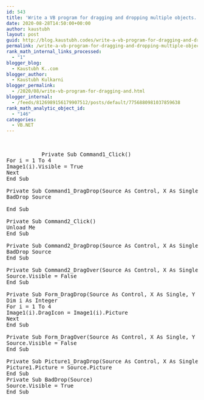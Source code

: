 ```yaml
---
id: 543
title: 'Write a VB program for dragging and dropping multiple objects. (Take two command buttons     RESET and EXIT, and four image controls). When user click on reset button then all images will go to original position.'
date: 2020-08-28T14:50:00+00:00
author: kaustubh
layout: post
guid: http://blog.kaustubh.codes/write-a-vb-program-for-dragging-and-dropping-multiple-objects-take-two-command-buttons-reset-and-exit-and-four-image-controls-when-user-click-on-reset-button-then-all-images-will-go-to-origin/
permalink: /write-a-vb-program-for-dragging-and-dropping-multiple-objects-take-two-command-buttons-reset-and-exit-and-four-image-controls-when-user-click-on-reset-button-then-all-images-will-go-to-origin/
rank_math_internal_links_processed:
  - "1"
blogger_blog:
  - Kaustubh K..com
blogger_author:
  - Kaustubh Kulkarni
blogger_permalink:
  - /2020/08/write-vb-program-for-dragging-and.html
blogger_internal:
  - /feeds/8126989156179907512/posts/default/7756880981037859638
rank_math_analytic_object_id:
  - "146"
categories:
  - VB.NET
---
```

<pre><br /><br />           Private Sub Command1_Click()<br />For i = 1 To 4<br />Image1(i).Visible = True<br />Next<br />End Sub<br /><br />Private Sub Command1_DragDrop(Source As Control, X As Single, Y As Single)<br />BadDrop Source<br /><br />End Sub<br /><br />Private Sub Command2_Click()<br />Unload Me<br />End Sub<br /><br />Private Sub Command2_DragDrop(Source As Control, X As Single, Y As Single)<br />BadDrop Source<br />End Sub<br /><br />Private Sub Command2_DragOver(Source As Control, X As Single, Y As Single, State As Integer)<br />Source.Visible = False<br />End Sub<br /><br />Private Sub Form_DragDrop(Source As Control, X As Single, Y As Single)<br />Dim i As Integer<br />For i = 1 To 4<br />Image1(i).DragIcon = Image1(i).Picture<br />Next<br />End Sub<br /><br />Private Sub Form_DragOver(Source As Control, X As Single, Y As Single, State As Integer)<br />Source.Visible = False<br />End Sub<br /><br />Private Sub Picture1_DragDrop(Source As Control, X As Single, Y As Single)<br />Picture1.Picture = Source.Picture<br />End Sub<br />Private Sub BadDrop(Source)<br />Source.Visible = True<br />End Sub<br /><br /></pre>